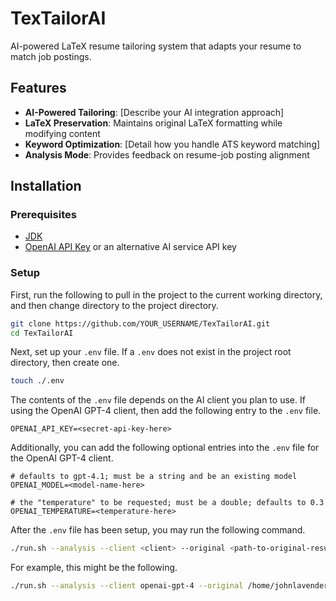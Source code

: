 # TexTailorAI

AI-powered LaTeX resume tailoring system that adapts your resume to match job postings.

## Features

- **AI-Powered Tailoring**: [Describe your AI integration approach]
- **LaTeX Preservation**: Maintains original LaTeX formatting while modifying content
- **Keyword Optimization**: [Detail how you handle ATS keyword matching]
- **Analysis Mode**: Provides feedback on resume-job posting alignment

## Installation

### Prerequisites
- [JDK](https://www.oracle.com/java/technologies/downloads/)
- [OpenAI API Key](https://platform.openai.com/api-keys) or an alternative AI service API key

### Setup
First, run the following to pull in the project to the current working directory, and then
change directory to the project directory.
```bash
git clone https://github.com/YOUR_USERNAME/TexTailorAI.git
cd TexTailorAI
```

Next, set up your `.env` file. If a `.env` does not exist in the project root directory,
then create one.

```bash
touch ./.env
```

The contents of the `.env` file depends on the AI client you plan to use. If using the OpenAI 
GPT-4 client, then add the following entry to the `.env` file.

```properties
OPENAI_API_KEY=<secret-api-key-here>
```

Additionally, you can add the following optional entries into the `.env` file for the OpenAI 
GPT-4 client.

```properties
# defaults to gpt-4.1; must be a string and be an existing model
OPENAI_MODEL=<model-name-here>

# the "temperature" to be requested; must be a double; defaults to 0.3 
OPENAI_TEMPERATURE=<temperature-here>
```

After the `.env` file has been setup, you may run the following command.

```bash
./run.sh --analysis --client <client> --original <path-to-original-resume-tex-file> --jobPosting <path-to-job-posting-txt-file> --output <output-file-name>
```

For example, this might be the following.
```bash
./run.sh --analysis --client openai-gpt-4 --original /home/johnlavender/Desktop/John-Lavender-resume.tex --jobPosting /home/johnlavender/Desktop/JobPosting.txt --output /home/johnlavender/Desktop/John-Lavender-resume
```

